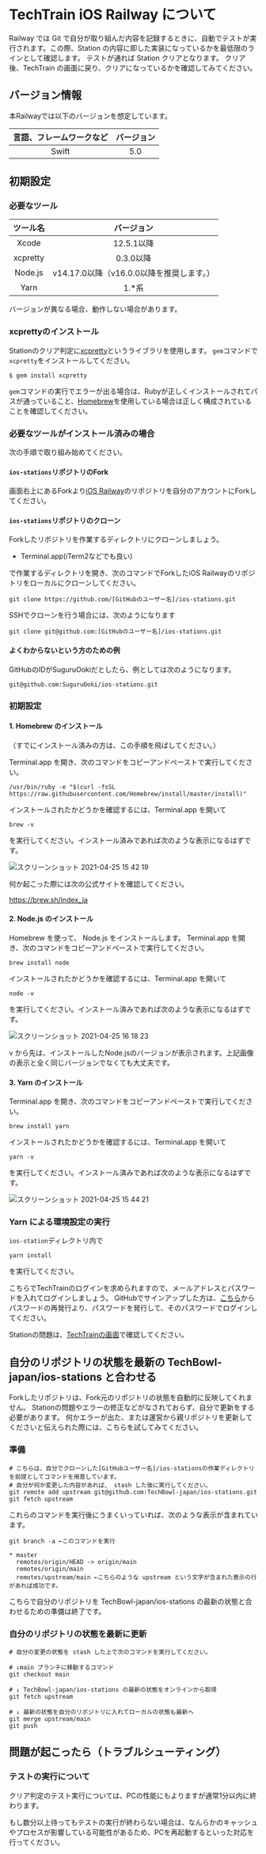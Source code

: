 # TechTrain iOS Railway について

Railway では Git で自分が取り組んだ内容を記録するときに、自動でテストが実行されます。この際、Station の内容に即した実装になっているかを最低限のラインとして確認します。
テストが通れば Station クリアとなります。
クリア後、TechTrain の画面に戻り、クリアになっているかを確認してみてください。


## バージョン情報

本Railwayでは以下のバージョンを想定しています。

| 言語、フレームワークなど | バージョン |
| :------------------: | :------: |
|      Swift           |    5.0   |

## 初期設定

### 必要なツール

| ツール名  | バージョン                             |
| :------: | :----------------------------------: |
|  Xcode   | 12.5.1以降                            |
| xcpretty | 0.3.0以降                             |
| Node.js  | v14.17.0以降（v16.0.0以降を推奨します。） |
|   Yarn   | 1.*系                                 |

バージョンが異なる場合、動作しない場合があります。

### xcprettyのインストール
Stationのクリア判定に[xcpretty](https://github.com/xcpretty/xcpretty)というライブラリを使用します。
`gem`コマンドで`xcpretty`をインストールしてください。

```shell
$ gem install xcpretty
```

`gem`コマンドの実行でエラーが出る場合は、Rubyが正しくインストールされてパスが通っていること、[Homebrew](https://brew.sh/index_ja)を使用している場合は正しく構成されていることを確認してください。

### 必要なツールがインストール済みの場合

次の手順で取り組み始めてください。

####  `ios-stations`リポジトリのFork

画面右上にあるForkより[iOS Railway](https://github.com/TechBowl-japan/ios-stations)のリポジトリを自分のアカウントにForkしてください。

#### `ios-stations`リポジトリのクローン

Forkしたリポジトリを作業するディレクトリにクローンしましょう。

* Terminal.app(iTerm2などでも良い)


で作業するディレクトリを開き、次のコマンドでForkしたiOS Railwayのリポジトリをローカルにクローンしてください。


```shell
git clone https://github.com/[GitHubのユーザー名]/ios-stations.git
```

SSHでクローンを行う場合には、次のようになります

```
git clone git@github.com:[GitHubのユーザー名]/ios-stations.git
```

#### よくわからないという方のための例

GitHubのIDがSuguruOokiだとしたら、例としては次のようになります。

```
git@github.com:SuguruOoki/ios-stations.git
```

### 初期設定

#### 1. Homebrew のインストール

（すでにインストール済みの方は、この手順を飛ばしてください。）

Terminal.app を開き、次のコマンドをコピーアンドペーストで実行してください。

```shell
/usr/bin/ruby -e "$(curl -fsSL https://raw.githubusercontent.com/Homebrew/install/master/install)"
```

インストールされたかどうかを確認するには、Terminal.app を開いて

```shell
brew -v
```

を実行してください。インストール済みであれば次のような表示になるはずです。

![スクリーンショット 2021-04-25 15 42 19](https://user-images.githubusercontent.com/16362021/115983568-eba85d80-a5dc-11eb-9e1a-49462edc2d46.png)

何か起こった際には次の公式サイトを確認してください。

https://brew.sh/index_ja

#### 2. Node.js のインストール

Homebrew を使って、 Node.js をインストールします。
Terminal.app を開き、次のコマンドをコピーアンドペーストで実行してください。

```shell
brew install node
```

インストールされたかどうかを確認するには、Terminal.app を開いて

```shell
node -v
```

を実行してください。インストール済みであれば次のような表示になるはずです。

![スクリーンショット 2021-04-25 16 18 23](https://user-images.githubusercontent.com/16362021/115984382-deda3880-a5e1-11eb-9da3-97c71ad5863b.png)

v から先は、インストールしたNode.jsのバージョンが表示されます。上記画像の表示と全く同じバージョンでなくても大丈夫です。

#### 3. Yarn のインストール

Terminal.app を開き、次のコマンドをコピーアンドペーストで実行してください。

```shell
brew install yarn
```

インストールされたかどうかを確認するには、Terminal.app を開いて

```shell
yarn -v
```

を実行してください。インストール済みであれば次のような表示になるはずです。

![スクリーンショット 2021-04-25 15 44 21](https://user-images.githubusercontent.com/16362021/115983603-28745480-a5dd-11eb-9636-bdf4d77ab796.png)

### Yarn による環境設定の実行

`ios-station`ディレクトリ内で

```shell
yarn install
```

を実行してください。

こちらでTechTrainのログインを求められますので、メールアドレスとパスワードを入れてログインしましょう。
GitHubでサインアップした方は、[こちら](https://techbowl.co.jp/techtrain/resetpassword)からパスワードの再発行より、パスワードを発行して、そのパスワードでログインしてください。

Stationの問題は、[TechTrainの画面](https://techbowl.co.jp/techtrain/mypage/railway/4)で確認してください。

## 自分のリポジトリの状態を最新の TechBowl-japan/ios-stations と合わせる

Forkしたリポジトリは、Fork元のリポジトリの状態を自動的に反映してくれません。
Stationの問題やエラーの修正などがなされておらず、自分で更新をする必要があります。
何かエラーが出た、または運営から親リポジトリを更新してくださいと伝えられた際には、こちらを試してみてください。

### 準備

```shell
# こちらは、自分でクローンした[GitHubユーザー名]/ios-stationsの作業ディレクトリを前提としてコマンドを用意しています。
# 自分が何か変更した内容があれば、 stash した後に実行してください。
git remote add upstream git@github.com:TechBowl-japan/ios-stations.git
git fetch upstream
```

これらのコマンドを実行後にうまくいっていれば、次のような表示が含まれています。

```shell
git branch -a ←このコマンドを実行

* master
  remotes/origin/HEAD -> origin/main
  remotes/origin/main
  remotes/upstream/main ←こちらのような upstream という文字が含まれた表示の行があれば成功です。
```

こちらで自分のリポジトリを TechBowl-japan/ios-stations の最新の状態と合わせるための準備は終了です。

### 自分のリポジトリの状態を最新に更新

```shell
# 自分の変更の状態を stash した上で次のコマンドを実行してください。

# ↓main ブランチに移動するコマンド
git checkout main

# ↓ TechBowl-japan/ios-stations の最新の状態をオンラインから取得
git fetch upstream

# ↓ 最新の状態を自分のリポジトリに入れてローカルの状態も最新へ
git merge upstream/main
git push
```

## 問題が起こったら（トラブルシューティング）

### テストの実行について
クリア判定のテスト実行については、PCの性能にもよりますが通常1分以内に終わります。

もし数分以上待ってもテストの実行が終わらない場合は、なんらかのキャッシュやプロセスが影響している可能性があるため、PCを再起動するといった対応を行ってください。
